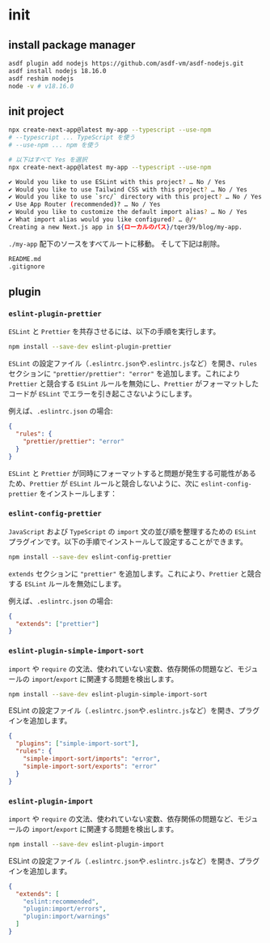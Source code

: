 # init

## install package manager

```bash
asdf plugin add nodejs https://github.com/asdf-vm/asdf-nodejs.git
asdf install nodejs 18.16.0
asdf reshim nodejs
node -v # v18.16.0
```

## init project

```bash
npx create-next-app@latest my-app --typescript --use-npm
# --typescript ... TypeScript を使う
# --use-npm ... npm を使う

# 以下はすべて Yes を選択
npx create-next-app@latest my-app --typescript --use-npm

✔ Would you like to use ESLint with this project? … No / Yes
✔ Would you like to use Tailwind CSS with this project? … No / Yes
✔ Would you like to use `src/` directory with this project? … No / Yes
✔ Use App Router (recommended)? … No / Yes
✔ Would you like to customize the default import alias? … No / Yes
✔ What import alias would you like configured? … @/*
Creating a new Next.js app in ${ローカルのパス}/tqer39/blog/my-app.
```

`./my-app` 配下のソースをすべてルートに移動。
そして下記は削除。

```txt
README.md
.gitignore
```

## plugin

### `eslint-plugin-prettier`

`ESLint` と `Prettier` を共存させるには、以下の手順を実行します。

```bash
npm install --save-dev eslint-plugin-prettier
```

`ESLint` の設定ファイル（`.eslintrc.json`や`.eslintrc.js`など）を開き、`rules` セクションに `"prettier/prettier": "error"` を追加します。これにより `Prettier` と競合する `ESLint` ルールを無効にし、`Prettier` がフォーマットしたコードが `ESLint` でエラーを引き起こさないようにします。

例えば、`.eslintrc.json` の場合:

```json
{
  "rules": {
    "prettier/prettier": "error"
  }
}
```

`ESLint` と `Prettier` が同時にフォーマットすると問題が発生する可能性があるため、`Prettier` が `ESLint` ルールと競合しないように、次に `eslint-config-prettier` をインストールします：

### `eslint-config-prettier`

`JavaScript` および `TypeScript` の `import` 文の並び順を整理するための `ESLint` プラグインです。以下の手順でインストールして設定することができます。

```bash
npm install --save-dev eslint-config-prettier
```

`extends` セクションに `"prettier"` を追加します。これにより、`Prettier` と競合する `ESLint` ルールを無効にします。

例えば、`.eslintrc.json` の場合:

```json
{
  "extends": ["prettier"]
}
```

### `eslint-plugin-simple-import-sort`

`import` や `require` の文法、使われていない変数、依存関係の問題など、モジュールの `import`/`export` に関連する問題を検出します。

```bash
npm install --save-dev eslint-plugin-simple-import-sort
```

ESLint の設定ファイル（`.eslintrc.json`や`.eslintrc.js`など）を開き、プラグインを追加します。

```json
{
  "plugins": ["simple-import-sort"],
  "rules": {
    "simple-import-sort/imports": "error",
    "simple-import-sort/exports": "error"
  }
}
```

### `eslint-plugin-import`

`import` や `require` の文法、使われていない変数、依存関係の問題など、モジュールの `import`/`export` に関連する問題を検出します。

```bash
npm install --save-dev eslint-plugin-import
```

ESLint の設定ファイル（`.eslintrc.json`や`.eslintrc.js`など）を開き、プラグインを追加します。

```json
{
  "extends": [
    "eslint:recommended",
    "plugin:import/errors",
    "plugin:import/warnings"
  ]
}
```
